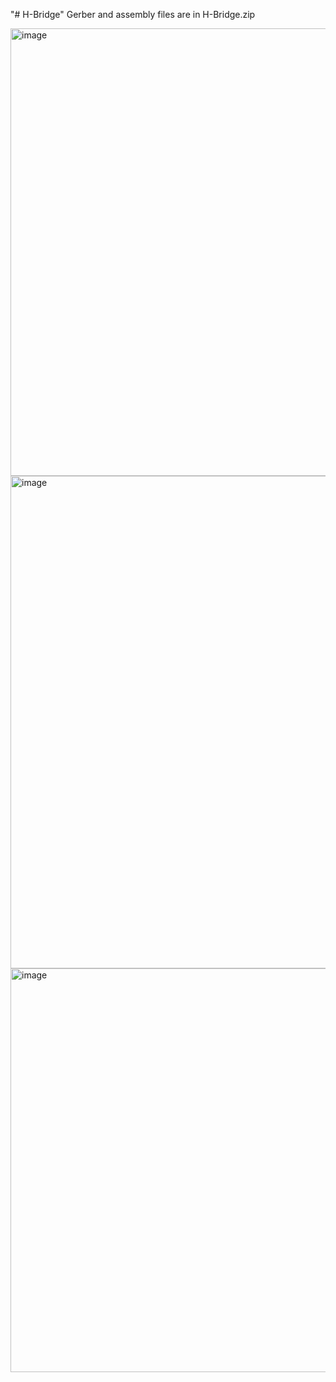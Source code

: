 "# H-Bridge" 
Gerber and assembly files are in H-Bridge.zip

<img width="1088" height="716" alt="image" src="https://github.com/user-attachments/assets/e6dd10dd-5552-4381-bcb7-e7d4b8d081fb" />


<img width="1264" height="788" alt="image" src="https://github.com/user-attachments/assets/55211540-9232-4bd2-a720-ee4066a25291" />

<img width="1084" height="646" alt="image" src="https://github.com/user-attachments/assets/08eb1e08-d107-4dcc-a10b-214a59cbc83d" />
